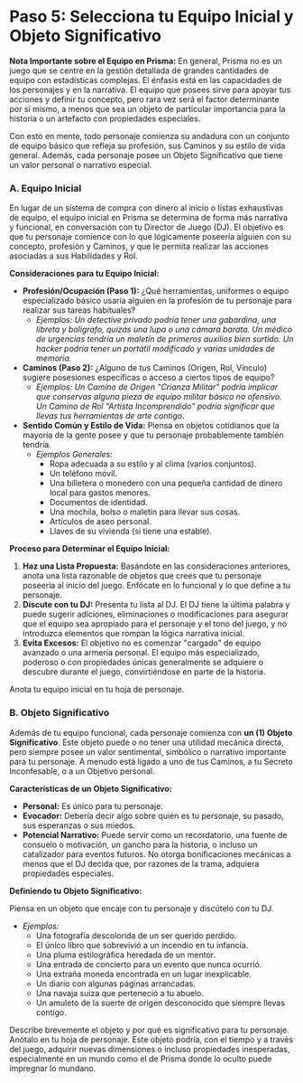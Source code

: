 # Paso 5: Selecciona tu Equipo Inicial y Objeto Significativo

**Nota Importante sobre el Equipo en Prisma:** En general, Prisma no es un juego que se centre en la gestión detallada de grandes cantidades de equipo con estadísticas complejas. El énfasis está en las capacidades de los personajes y en la narrativa. El equipo que posees sirve para apoyar tus acciones y definir tu concepto, pero rara vez será el factor determinante por sí mismo, a menos que sea un objeto de particular importancia para la historia o un artefacto con propiedades especiales.

Con esto en mente, todo personaje comienza su andadura con un conjunto de equipo básico que refleja su profesión, sus Caminos y su estilo de vida general. Además, cada personaje posee un Objeto Significativo que tiene un valor personal o narrativo especial.

### A. Equipo Inicial

En lugar de un sistema de compra con dinero al inicio o listas exhaustivas de equipo, el equipo inicial en Prisma se determina de forma más narrativa y funcional, en conversación con tu Director de Juego (DJ). El objetivo es que tu personaje comience con lo que lógicamente poseería alguien con su concepto, profesión y Caminos, y que le permita realizar las acciones asociadas a sus Habilidades y Rol.

**Consideraciones para tu Equipo Inicial:**

*   **Profesión/Ocupación (Paso 1):** ¿Qué herramientas, uniformes o equipo especializado básico usaría alguien en la profesión de tu personaje para realizar sus tareas habituales?
    *   *Ejemplos: Un detective privado podría tener una gabardina, una libreta y bolígrafo, quizás una lupa o una cámara barata. Un médico de urgencias tendría un maletín de primeros auxilios bien surtido. Un hacker podría tener un portátil modificado y varias unidades de memoria.*
*   **Caminos (Paso 2):** ¿Alguno de tus Caminos (Origen, Rol, Vínculo) sugiere posesiones específicas o acceso a ciertos tipos de equipo?
    *   *Ejemplos: Un Camino de Origen "Crianza Militar" podría implicar que conservas alguna pieza de equipo militar básico no ofensivo. Un Camino de Rol "Artista Incomprendido" podría significar que llevas tus herramientas de arte contigo.*
*   **Sentido Común y Estilo de Vida:** Piensa en objetos cotidianos que la mayoría de la gente posee y que tu personaje probablemente también tendría.
    *   *Ejemplos Generales:*
        *   Ropa adecuada a su estilo y al clima (varios conjuntos).
        *   Un teléfono móvil.
        *   Una billetera o monedero con una pequeña cantidad de dinero local para gastos menores.
        *   Documentos de identidad.
        *   Una mochila, bolso o maletín para llevar sus cosas.
        *   Artículos de aseo personal.
        *   Llaves de su vivienda (si tiene una estable).

**Proceso para Determinar el Equipo Inicial:**

1.  **Haz una Lista Propuesta:** Basándote en las consideraciones anteriores, anota una lista razonable de objetos que crees que tu personaje poseería al inicio del juego. Enfócate en lo funcional y lo que define a tu personaje.
2.  **Discute con tu DJ:** Presenta tu lista al DJ. El DJ tiene la última palabra y puede sugerir adiciones, eliminaciones o modificaciones para asegurar que el equipo sea apropiado para el personaje y el tono del juego, y no introduzca elementos que rompan la lógica narrativa inicial.
3.  **Evita Excesos:** El objetivo no es comenzar "cargado" de equipo avanzado o una armería personal. El equipo más especializado, poderoso o con propiedades únicas generalmente se adquiere o descubre durante el juego, convirtiéndose en parte de la historia.

Anota tu equipo inicial en tu hoja de personaje.

### B. Objeto Significativo

Además de tu equipo funcional, cada personaje comienza con **un (1) Objeto Significativo**. Este objeto puede o no tener una utilidad mecánica directa, pero siempre posee un valor sentimental, simbólico o narrativo importante para tu personaje. A menudo está ligado a uno de tus Caminos, a tu Secreto Inconfesable, o a un Objetivo personal.

**Características de un Objeto Significativo:**

*   **Personal:** Es único para tu personaje.
*   **Evocador:** Debería decir algo sobre quién es tu personaje, su pasado, sus esperanzas o sus miedos.
*   **Potencial Narrativo:** Puede servir como un recordatorio, una fuente de consuelo o motivación, un gancho para la historia, o incluso un catalizador para eventos futuros. No otorga bonificaciones mecánicas a menos que el DJ decida que, por razones de la trama, adquiera propiedades especiales.

**Definiendo tu Objeto Significativo:**

Piensa en un objeto que encaje con tu personaje y discútelo con tu DJ.

*   *Ejemplos:*
    *   Una fotografía descolorida de un ser querido perdido.
    *   El único libro que sobrevivió a un incendio en tu infancia.
    *   Una pluma estilográfica heredada de un mentor.
    *   Una entrada de concierto para un evento que nunca ocurrió.
    *   Una extraña moneda encontrada en un lugar inexplicable.
    *   Un diario con algunas páginas arrancadas.
    *   Una navaja suiza que perteneció a tu abuelo.
    *   Un amuleto de la suerte de origen desconocido que siempre llevas contigo.

Describe brevemente el objeto y por qué es significativo para tu personaje. Anótalo en tu hoja de personaje. Este objeto podría, con el tiempo y a través del juego, adquirir nuevas dimensiones o incluso propiedades inesperadas, especialmente en un mundo como el de Prisma donde lo oculto puede impregnar lo mundano.
